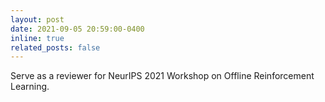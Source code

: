 ```yaml
---
layout: post
date: 2021-09-05 20:59:00-0400
inline: true
related_posts: false
---
```


Serve as a reviewer for NeurIPS 2021 Workshop on Offline Reinforcement Learning.

